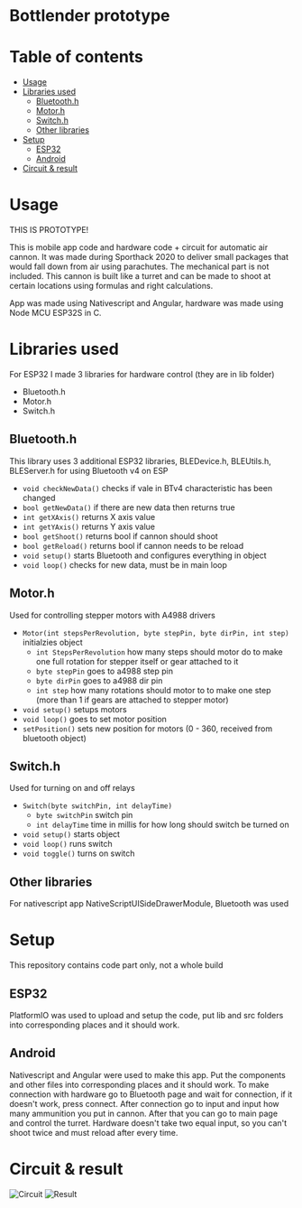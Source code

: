 # Bottlender prototype
# Table of contents
- [Usage](https://github.com/Onii-Chaan/Bottlender-prototype#usage)
- [Libraries used](https://github.com/Onii-Chaan/Bottlender-prototype#libraries-used)
  - [Bluetooth.h](https://github.com/Onii-Chaan/Bottlender-prototype#bluetoothh)
  - [Motor.h](https://github.com/Onii-Chaan/Bottlender-prototype#motorh)
  - [Switch.h](https://github.com/Onii-Chaan/Bottlender-prototype#switchh)
  - [Other libraries](https://github.com/Onii-Chaan/Bottlender-prototype#other-libraries)
- [Setup](https://github.com/Onii-Chaan/Bottlender-prototype#setup)
    - [ESP32](https://github.com/Onii-Chaan/Bottlender-prototype#esp32)
    - [Android](https://github.com/Onii-Chaan/Bottlender-prototype#android)
- [Circuit & result](https://github.com/Onii-Chaan/Bottlender-prototype#circuit--result)

# Usage
THIS IS PROTOTYPE!

This is mobile app code and hardware code + circuit for automatic air cannon. It was made during Sporthack 2020 to deliver small packages that would fall down from air using parachutes. The mechanical part is not included. This cannon is built like a turret and can be made to shoot at certain locations using formulas and right calculations. 

App was made using Nativescript and Angular, hardware was made using Node MCU ESP32S in C.

# Libraries used
For ESP32 I made 3 libraries for hardware control (they are in lib folder)
- Bluetooth.h
- Motor.h
- Switch.h

## Bluetooth.h
This library uses 3 additional ESP32 libraries, BLEDevice.h, BLEUtils.h, BLEServer.h for using Bluetooth v4 on ESP
- ```void checkNewData()``` checks if vale in BTv4 characteristic has been changed
- ```bool getNewData()``` if there are new data then returns true
- ```int getXAxis()``` returns X axis value
- ```int getYAxis()``` returns Y axis value
- ```bool getShoot()``` returns bool if cannon should shoot
- ```bool getReload()``` returns bool if cannon needs to be reload 
- ```void setup()``` starts Bluetooth and configures everything in object
- ```void loop()``` checks for new data, must be in main loop

## Motor.h
Used for controlling stepper motors with A4988 drivers
- ```Motor(int stepsPerRevolution, byte stepPin, byte dirPin, int step)``` initialzies object
    - ```int StepsPerRevolution``` how many steps should motor do to make one full rotation for stepper itself or gear attached to it
    - ```byte stepPin``` goes to a4988 step pin
    - ```byte dirPin``` goes to a4988 dir pin
    - ```int step``` how many rotations should motor to to make one step (more than 1 if gears are attached to stepper motor)
- ```void setup()``` setups motors
- ```void loop()``` goes to set motor position
- ```setPosition()``` sets new position for motors (0 - 360, received from bluetooth object)

## Switch.h
Used for turning on and off relays
- ```Switch(byte switchPin, int delayTime)```
    - ```byte switchPin``` switch pin
    - ```int delayTime``` time in millis for how long should switch be turned on
- ```void setup()``` starts object
- ```void loop()``` runs switch
- ```void toggle()``` turns on switch

## Other libraries
For nativescript app NativeScriptUISideDrawerModule, Bluetooth was used

# Setup
This repository contains code part only, not a whole build
## ESP32
PlatformIO was used to upload and setup the code, put lib and src folders into corresponding places and it should work. 

## Android
Nativescript and Angular were used to make this app. Put the components and other files into corresponding places and it should work. 
To make connection with hardware go to Bluetooth page and wait for connection, if it doesn't work, press connect. After connection go to input and input how many ammunition you put in cannon. After that you can go to main page and control the turret. Hardware doesn't take two equal input, so you can't shoot twice and must reload after every time.

# Circuit & result
![Circuit](https://imgbbb.com/images/2020/05/27/gunCircuit2.png)
![Result](https://i.ibb.co/S7mphKz/f483292f-f390-4c65-8ba4-2fffa17ebd23.jpg)
